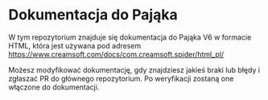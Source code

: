 # Dokumentacja do Pająka

W tym repozytorium znajduje się dokumentacja do Pająka V6 w formacie HTML, która jest używana pod adresem https://www.creamsoft.com/docs/com.creamsoft.spider/html_pl/

Możesz modyfikować dokumentację, gdy znajdziesz jakieś braki lub błędy i zgłaszać PR do głównego repozytorium. Po weryfikacji zostaną one włączone do dokumentacji.
